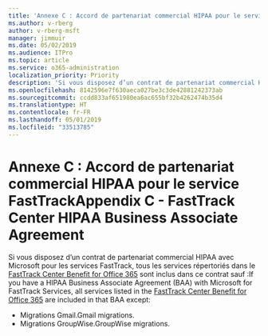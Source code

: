 ```yaml
---
title: 'Annexe C : Accord de partenariat commercial HIPAA pour le service FastTrack'
ms.author: v-rberg
author: v-rberg-msft
manager: jimmuir
ms.date: 05/02/2019
ms.audience: ITPro
ms.topic: article
ms.service: o365-administration
localization_priority: Priority
description: 'Si vous disposez d’un contrat de partenariat commercial HIPAA avec Microsoft pour les services FastTrack, tous les services répertoriés dans le FastTrack Center Benefit for Office 365 sont inclus dans ce contrat sauf :'
ms.openlocfilehash: 8142596e7f630aeca027be3c3de42881242373ab
ms.sourcegitcommit: ccdd833af651980ea6ac655bf32b4262474b35d4
ms.translationtype: HT
ms.contentlocale: fr-FR
ms.lasthandoff: 05/01/2019
ms.locfileid: "33513785"
---
```

# <a name="appendix-c---fasttrack-center-hipaa-business-associate-agreement"></a><span data-ttu-id="7d7a9-103">Annexe C : Accord de partenariat commercial HIPAA pour le service FastTrack</span><span class="sxs-lookup"><span data-stu-id="7d7a9-103">Appendix C - FastTrack Center HIPAA Business Associate Agreement</span></span>

<span data-ttu-id="7d7a9-104">Si vous disposez d’un contrat de partenariat commercial HIPAA avec Microsoft pour les services FastTrack, tous les services répertoriés dans le [FastTrack Center Benefit for Office 365](O365-fasttrack-benefit-for-office-365.md) sont inclus dans ce contrat sauf :</span><span class="sxs-lookup"><span data-stu-id="7d7a9-104">If you have a HIPAA Business Associate Agreement (BAA) with Microsoft for FastTrack Services, all services listed in the [FastTrack Center Benefit for Office 365](O365-fasttrack-benefit-for-office-365.md) are included in that BAA except:</span></span> 
  
- <span data-ttu-id="7d7a9-105">Migrations Gmail.</span><span class="sxs-lookup"><span data-stu-id="7d7a9-105">Gmail migrations.</span></span>   
- <span data-ttu-id="7d7a9-106">Migrations GroupWise.</span><span class="sxs-lookup"><span data-stu-id="7d7a9-106">GroupWise migrations.</span></span>
    

